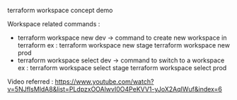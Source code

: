 terraform workspace concept demo

Workspace related commands : 
- terraform workspace new dev -> command to create new workspace in terraform
  ex : terraform workspace new stage
       terraform workspace new prod
- terraform workspace select dev -> command to switch to a workspace
  ex : terraform workspace select stage
       terraform workspace select prod

Video referred : https://www.youtube.com/watch?v=5NJfIsMldA8&list=PLdpzxOOAlwvI0O4PeKVV1-yJoX2AqIWuf&index=6

